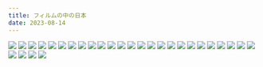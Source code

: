 ```yaml
---
title: フィルムの中の日本
date: 2023-08-14
---
```


![](https://cdn.dylanbutler.dev/home/static/images/japan/IMG_7124.JPG)
![](https://cdn.dylanbutler.dev/home/static/images/japan/IMG_7158.JPG)
![](https://cdn.dylanbutler.dev/home/static/images/japan/IMG_7161.JPG)
![](https://cdn.dylanbutler.dev/home/static/images/japan/IMG_7175.JPG)
![](https://cdn.dylanbutler.dev/home/static/images/japan/IMG_7183.JPG)
![](https://cdn.dylanbutler.dev/home/static/images/japan/IMG_7184.JPG)
![](https://cdn.dylanbutler.dev/home/static/images/japan/IMG_7194.JPG)
![](https://cdn.dylanbutler.dev/home/static/images/japan/IMG_7201.JPG)
![](https://cdn.dylanbutler.dev/home/static/images/japan/IMG_7225.JPG)
![](https://cdn.dylanbutler.dev/home/static/images/japan/IMG_7226.JPG)
![](https://cdn.dylanbutler.dev/home/static/images/japan/IMG_7229.JPG)
![](https://cdn.dylanbutler.dev/home/static/images/japan/IMG_7238.JPG)
![](https://cdn.dylanbutler.dev/home/static/images/japan/IMG_7242.JPG)
![](https://cdn.dylanbutler.dev/home/static/images/japan/IMG_7243.JPG)
![](https://cdn.dylanbutler.dev/home/static/images/japan/IMG_7247.JPG)
![](https://cdn.dylanbutler.dev/home/static/images/japan/IMG_7269.JPG)
![](https://cdn.dylanbutler.dev/home/static/images/japan/IMG_7286.JPG)
![](https://cdn.dylanbutler.dev/home/static/images/japan/IMG_7288.JPG)
![](https://cdn.dylanbutler.dev/home/static/images/japan/IMG_7290.JPG)
![](https://cdn.dylanbutler.dev/home/static/images/japan/IMG_7293.JPG)
![](https://cdn.dylanbutler.dev/home/static/images/japan/IMG_7295.JPG)
![](https://cdn.dylanbutler.dev/home/static/images/japan/IMG_7302.JPG)
![](https://cdn.dylanbutler.dev/home/static/images/japan/IMG_7304.JPG)
![](https://cdn.dylanbutler.dev/home/static/images/japan/IMG_7306.JPG)
![](https://cdn.dylanbutler.dev/home/static/images/japan/IMG_7321.JPG)
![](https://cdn.dylanbutler.dev/home/static/images/japan/IMG_7347.JPG)
![](https://cdn.dylanbutler.dev/home/static/images/japan/IMG_7353.JPG)
![](https://cdn.dylanbutler.dev/home/static/images/japan/IMG_7367.JPG)
![](https://cdn.dylanbutler.dev/home/static/images/japan/IMG_7373.JPG)

